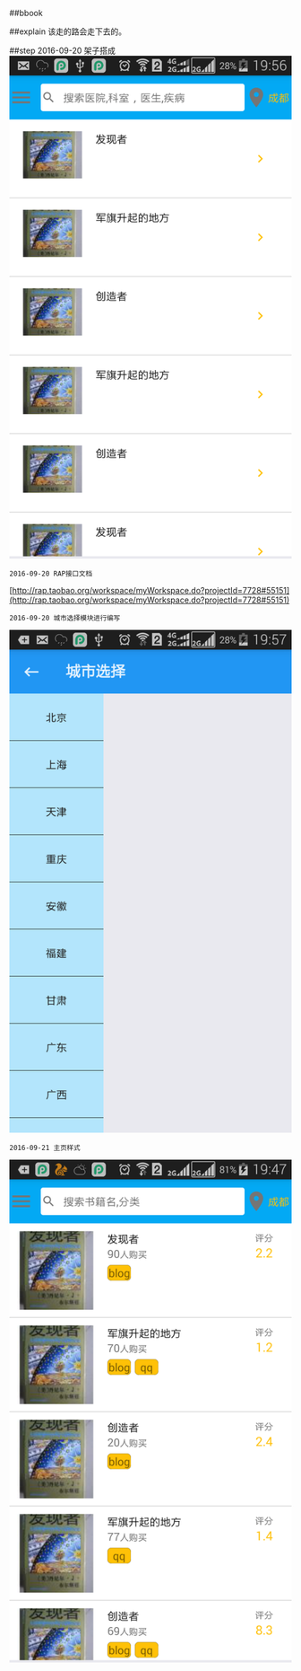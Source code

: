 ##bbook

##explain
该走的路会走下去的。

##step
	2016-09-20 架子搭成
![主界面](./doc/img/main.png)

	2016-09-20 RAP接口文档
[http://rap.taobao.org/workspace/myWorkspace.do?projectId=7728#55151](http://rap.taobao.org/workspace/myWorkspace.do?projectId=7728#55151)

	2016-09-20 城市选择模块进行编写
![城市选择](./doc/img/cityChoose.png)

	2016-09-21 主页样式
![主界面](./doc/img/main_20160921.png)